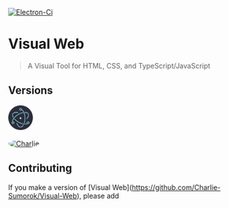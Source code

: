 [![Electron-Ci][Electron-Ci-badge]][Electron-Ci-workflow]

[Electron-Ci-badge]: https://github.com/Charlie-Sumorok/Visual-Web-Electron/actions/workflows/Ci.yml/badge.svg
[Electron-Ci-workflow]: https://github.com/Charlie-Sumorok/Visual-Web-Electron/actions/workflows/Ci.yml

# Visual Web

> A Visual Tool for HTML, CSS, and TypeScript/JavaScript

<!-- ## Install

*macOS 10.10+, Linux, and Windows 7+ are supported (64-bit only).*

**macOS**

[**Download**](https://github.com/user/repo/releases/latest) the `.dmg` file.

**Linux**

[**Download**](https://github.com/user/repo/releases/latest) the `.AppImage` or `.deb` file.

*The AppImage needs to be [made executable](http://discourse.appimage.org/t/how-to-make-an-appimage-executable/80) after download.*

**Windows**

[**Download**](https://github.com/user/repo/releases/latest) the `.exe` file.

---
-->

<!--
### Publish

```
$ npm run release
```

After Travis finishes building your app, open the release draft it created and click "Publish".
-->
## Versions
<div class="versions">
	<div class="version">
		<a class="version-icon"
			href="https://github.com/Charlie-Sumorok/Visual-Web-Electron"
			title="Electron">
			<img class="icon"
				src="./images/Electron.png"
				alt="Electron Version"
				width="50px"
				height="50px">
		</a>
		<a class="author"
			href="https://github.com/Charlie-Sumorok"
			title="Charlie">
			<img class="author"
				src="https://github.com/Charlie-Sumorok.png"
				alt="Charlie"
				width="50px"
				height="50px">
		</a>
	</div>
</div>


<style>
	.versions {
		display: flex;

		gap: 5rem;
	}

	.version {
		display: flex;
		flex-direction: column;

		gap: 1rem;
		border-color: aqua;
	}

	.author {
		border-radius: 50%;
	}
</style>


## Contributing
If you make a version of [Visual Web][]()(https://github.com/Charlie-Sumorok/Visual-Web),
please add 
